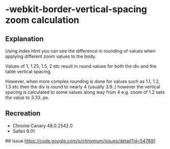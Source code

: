 -webkit-border-vertical-spacing zoom calculation
=============

## Explanation
Using index.html you can see the difference in rounding of values when applying different zoom values to the body.

Values of 1, 1.25, 1.5, 2 etc result in round values for both the div and the table vertical spacing.

However, when more complex rounding is done for values such as 1.1, 1.2, 1.3 etc then the div is round to nearly 4 (usually 3.9..) however the vertical spacing is calculated to some values along way from 4 e.g. zoom of 1.2 sets the value to 3.33..px.

## Recreation

- Chrome Canary 48.0.2542.0
- Safari 9.01

## Issue
https://code.google.com/p/chromium/issues/detail?id=547891
